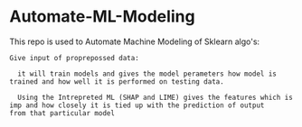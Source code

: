# Automate-ML-Modeling
This repo is used to Automate Machine Modeling of Sklearn algo's:

    Give input of proprepossed data:
    
      it will train models and gives the model perameters how model is trained and how well it is performed on testing data.
      
      Using the Intrepreted ML (SHAP and LIME) gives the features which is imp and how closely it is tied up with the prediction of output       from that particular model
